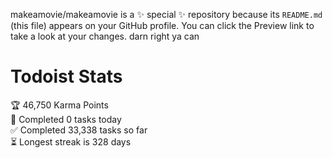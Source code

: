 makeamovie/makeamovie is a ✨ special ✨ repository because its `README.md` (this file) appears on your GitHub profile.
You can click the Preview link to take a look at your changes. darn right ya can

# Todoist Stats

<!-- TODO-IST:START -->
🏆  46,750 Karma Points           
🌸  Completed 0 tasks today           
✅  Completed 33,338 tasks so far           
⏳  Longest streak is 328 days
<!-- TODO-IST:END -->